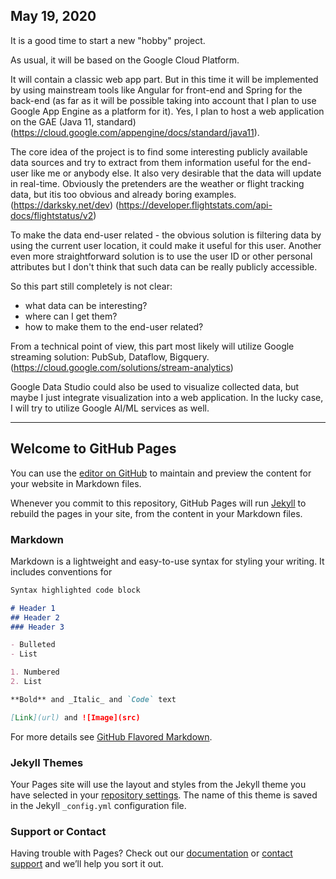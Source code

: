 ## May 19, 2020

It is a good time to start a new "hobby" project. 

As usual, it will be based on the Google Cloud Platform. 

It will contain a classic web app part. But in this time it will be implemented by using mainstream tools like Angular for front-end and Spring for the back-end (as far as it will be possible taking into account that I plan to use Google App Engine as a platform for it). Yes, I plan to host a web application on the GAE (Java 11, standard) (https://cloud.google.com/appengine/docs/standard/java11).

The core idea of the project is to find some interesting publicly available data sources and try to extract from them information useful for the end-user like me or anybody else. It also very desirable that the data will update in real-time. Obviously the pretenders are the weather or flight tracking data, but itis too obvious and already boring examples. 
(https://darksky.net/dev)
(https://developer.flightstats.com/api-docs/flightstatus/v2)

To make the data end-user related - the obvious solution is filtering data by using the current user location, it could make it useful for this user.  Another even more straightforward solution is to use the user ID or other personal attributes but I don't think that such data can be really publicly accessible. 

So this part still completely is not clear: 
- what data can be interesting? 
- where can I get them? 
- how to make them to the end-user related?

From a technical point of view, this part most likely will utilize Google streaming solution: PubSub, Dataflow, Bigquery. (https://cloud.google.com/solutions/stream-analytics)

Google Data Studio could also be used to visualize collected data, but maybe I just integrate visualization into a web application. In the lucky case, I will try to utilize Google AI/ML services as well.


------------------------------------------------------------------------------------------------------------------
## Welcome to GitHub Pages

You can use the [editor on GitHub](https://github.com/akolchin/akolchin.github.io/edit/master/README.md) to maintain and preview the content for your website in Markdown files.

Whenever you commit to this repository, GitHub Pages will run [Jekyll](https://jekyllrb.com/) to rebuild the pages in your site, from the content in your Markdown files.

### Markdown

Markdown is a lightweight and easy-to-use syntax for styling your writing. It includes conventions for

```markdown
Syntax highlighted code block

# Header 1
## Header 2
### Header 3

- Bulleted
- List

1. Numbered
2. List

**Bold** and _Italic_ and `Code` text

[Link](url) and ![Image](src)
```

For more details see [GitHub Flavored Markdown](https://guides.github.com/features/mastering-markdown/).

### Jekyll Themes

Your Pages site will use the layout and styles from the Jekyll theme you have selected in your [repository settings](https://github.com/akolchin/akolchin.github.io/settings). The name of this theme is saved in the Jekyll `_config.yml` configuration file.

### Support or Contact

Having trouble with Pages? Check out our [documentation](https://help.github.com/categories/github-pages-basics/) or [contact support](https://github.com/contact) and we’ll help you sort it out.
